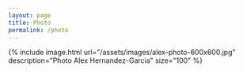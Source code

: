 ```yaml
---
layout: page
title: Photo
permalink: /photo
---
```

{% include image.html url="/assets/images/alex-photo-600x600.jpg" description="Photo Alex Hernandez-Garcia" size="100" %}
